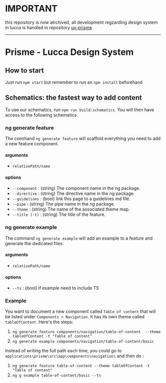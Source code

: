 # IMPORTANT

this repository is now atrchived, all development regzarding design system in lucca is handled in repository [ux-prisme](https://github.com/LuccaSA/ux-system)

---------------

# Prisme - Lucca Design System
## How to start
Just run `npm start` but remember to run an `npm install` beforehand

## Schematics: the fastest way to add content
To use our schematics, run `npm run build:schematics`. You will then have access to the following schematics.

### ng generate feature
The command `ng generate feature` will scaffold everything you need to add a new feature component.

#### arguments
- `relativePath/name`

#### options
- `--component` : (string) The component name in the ng package.
- `--directive` : (string) The directive name in the ng package.
- `--guidelines` : (bool) link this page to a guidelines md file.
- `--pipe` : (string) The pipe name in the ng package.
- `--theme` : (string) The name of the associated theme map.
- `--title (-t)` : (string) The title of the feature.

### ng generate example
The command `ng generate example` will add an example to a feature and generate the dedicated files.

#### arguments
- `relativePath/name`

#### options
- `--ts` : (bool) if example need to include TS

### Example
You want to document a new component called `Table of content` that will be listed under `Components > Navigation`. It has its own theme called `tableOfContent`. Here's the steps:
1. `ng generate feature components/navigation/table-of-content  --theme tableOfContent -t "Table of content"`
2. `ng generate example components/navigation/table-of-content/basic`

Instead of writing the full path each time, you could go to `applications\prisme\src\app\components\navigation\` and then do :
1. `ng generate feature table-of-content --theme tableOfContent -t "Table of content"`
2. `ng g example table-of-content/basic --ts`
